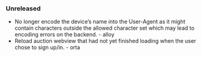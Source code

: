 ### Unreleased

* No longer encode the device’s name into the User-Agent as it might contain characters outside the allowed character set which may lead to encoding errors on the backend. - alloy
* Reload auction webview that had not yet finished loading when the user chose to sign up/in. - orta
